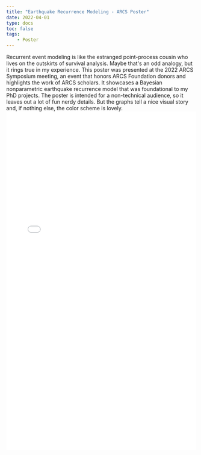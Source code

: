 ```yaml
---
title: "Earthquake Recurrence Modeling - ARCS Poster"
date: 2022-04-01
type: docs
toc: false
tags:
    - Poster
---
```


<div class = "custom-project-paragraph">
Recurrent event modeling is like the estranged point-process cousin who lives on the outskirts of survival analysis. Maybe that's an odd analogy, but it rings true in my experience. This poster was presented at the 2022 ARCS Symposium meeting, an event that honors ARCS Foundation donors and highlights the work of ARCS scholars. It showcases a Bayesian nonparametric earthquake recurrence model that was foundational to my PhD projects. The poster is intended for a non-technical audience, so it leaves out a lot of fun nerdy details. But the graphs tell a nice visual story and, if nothing else, the color scheme is lovely.
</div>

<embed src="/projects/arcs_poster.pdf" type="application/pdf" width="100%" height="900px" />
